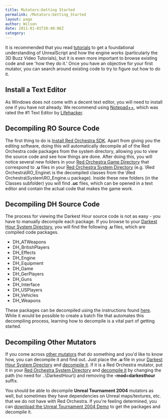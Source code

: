 ```yaml
---
title: Mutators:Getting Started
permalink: /Mutators:Getting_Started
layout: page
author: Wilson
date: 2011-01-01T20:48:06Z
category: 
---
```

It is recommended that you read [tutorials](Making_Mutators "wikilink")
to get a foundational understanding of UnrealScript and how the engine
works (particularly the 3D Buzz Video Tutorials), but it is even more
important to browse existing code and see 'how they do it.' Once you
have an objective for your first mutator, you can search around existing
code to try to figure out how to do it.

## Install a Text Editor

As Windows does not come with a decent text editor, you will need to
install one if you have not already. We recommend using
[Notepad++](Installing_Notepad++ "wikilink"), which was rated the \#1
Text Editor by
[Lifehacker](http://lifehacker.com/5708503/best-text-editor-notepad).

## Decompiling RO Source Code

The first thing to do is [Install Red Orchestra
SDK](Installing_the_SDK "wikilink"). Apart from giving you the editing
software, doing this will automatically decompile all of the Red
Orchestra code packages from the system directory, allowing you to view
the source code and see how things are done. After doing this, you will
notice several new folders in your [Red Orchestra Game
Directory](Game_Paths "wikilink") that correspond to **.u** files in
your [Red Orchestra System Directory](Game_Paths "wikilink") (e.g. \\Red
Orchestra\\RO\_Engine\\ is the decompiled classes from the \\Red
Orchestra\\System\\RO\_Engine.u package). Inside these new folders (in
the Classes subfolder) you will find **.uc** files, which can be opened
in a text editor and contain the actual code that makes the game work.

## Decompiling DH Source Code

The process for viewing the Darkest Hour source code is not as easy -
you have to manually decompile each package. If you browse to your
[Darkest Hour System Directory](Game_Paths "wikilink"), you will find
the following **.u** files, which are compiled code packages.

  - DH\_ATWeapons
  - DH\_BritishPlayers
  - DH\_Effects
  - DH\_Engine
  - DH\_Equipment
  - DH\_Game
  - DH\_GerPlayers
  - DH\_Guns
  - DH\_Interface
  - DH\_USPlayers
  - DH\_Vehicles
  - DH\_Weapons

These packages can be decompiled using the instructions found
[here](Modifying_Packages "wikilink"). While it would be possible to
create a batch file that automates this decompiling process, learning
how to decompile is a vital part of getting started.

## Decompiling Other Mutators

If you come across [other mutators](Existing_Mutators "wikilink") that
do something and you'd like to know how, you can decompile it and find
out. Just place the **.u** file in your [Darkest Hour System
Directory](Game_Paths "wikilink") and [decompile
it](Modifying_Packages "wikilink"). If it is a Red Orchestra mutator,
put it in your [Red Orchestra System Directory](Game_Paths "wikilink")
and [decompile it](Modifying_Packages "wikilink") by changing the path
(no need for ..\\DarkestHour\\) and removing the **-mod=darkesthour**
suffix.

You should be able to decompile **Unreal Tournament 2004** mutators as
well, but sometimes they have dependencies on Unreal maps/textures, etc.
that we do not have with Red Orchestra. If you're feeling determined,
you can [download the Unreal Tournament 2004
Demo](http://download.cnet.com/Unreal-Tournament-2004-demo/3000-7441_4-10262824.html)
to get the packages and decompile it.

